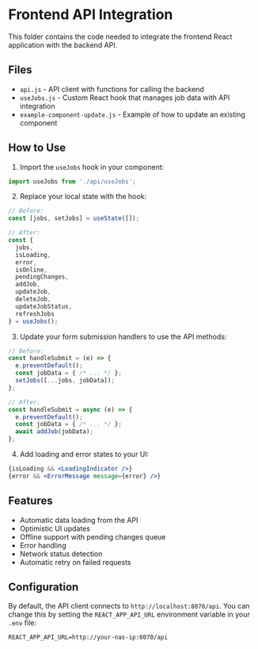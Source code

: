 # Frontend API Integration

This folder contains the code needed to integrate the frontend React application with the backend API.

## Files

- `api.js` - API client with functions for calling the backend
- `useJobs.js` - Custom React hook that manages job data with API integration
- `example-component-update.js` - Example of how to update an existing component

## How to Use

1. Import the `useJobs` hook in your component:

```jsx
import useJobs from './api/useJobs';
```

2. Replace your local state with the hook:

```jsx
// Before:
const [jobs, setJobs] = useState([]);

// After:
const {
  jobs,
  isLoading,
  error,
  isOnline,
  pendingChanges,
  addJob,
  updateJob,
  deleteJob,
  updateJobStatus,
  refreshJobs
} = useJobs();
```

3. Update your form submission handlers to use the API methods:

```jsx
// Before:
const handleSubmit = (e) => {
  e.preventDefault();
  const jobData = { /* ... */ };
  setJobs([...jobs, jobData]);
};

// After:
const handleSubmit = async (e) => {
  e.preventDefault();
  const jobData = { /* ... */ };
  await addJob(jobData);
};
```

4. Add loading and error states to your UI:

```jsx
{isLoading && <LoadingIndicator />}
{error && <ErrorMessage message={error} />}
```

## Features

- Automatic data loading from the API
- Optimistic UI updates
- Offline support with pending changes queue
- Error handling
- Network status detection
- Automatic retry on failed requests

## Configuration

By default, the API client connects to `http://localhost:8070/api`. You can change this by setting the `REACT_APP_API_URL` environment variable in your `.env` file:

```
REACT_APP_API_URL=http://your-nas-ip:8070/api
```
